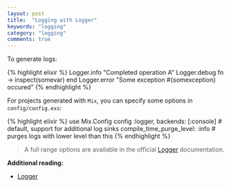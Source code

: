 ```yaml
---
layout: post
title:  "Logging with Logger"
keywords: "logging"
category: "logging"
comments: true
---
```


To generate logs:

{% highlight elixir %}
Logger.info "Completed operation A"
Logger.debug fn -> inspect(somevar) end
Logger.error "Some exception #{somexception} occured"
{% endhighlight %}

For projects generated with `Mix`, you can specify some options in `config/config.exs`:


{% highlight elixir %}
use Mix.Config
config :logger, 
  backends: [:console] # default, support for additional log sinks
  compile_time_purge_level: :info # purges logs with lower level than this
{% endhighlight %}

> A full range options are available in the official [Logger](http://elixir-lang.org/docs/stable/logger/Logger.html) documentation.


**Additional reading:**

- [Logger](http://elixir-lang.org/docs/stable/logger/Logger.html)